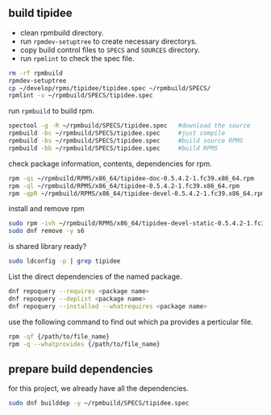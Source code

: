 
## build tipidee

- clean rpmbuild directory.
- run `rpmdev-setuptree` to create necessary directorys.
- copy build control files to `SPECS` and `SOURCES` directory.
- run `rpmlint` to check the spec file.

```sh
rm -rf rpmbuild
rpmdev-setuptree
cp ~/develop/rpms/tipidee/tipidee.spec ~/rpmbuild/SPECS/
rpmlint -v ~/rpmbuild/SPECS/tipidee.spec
```
run `rpmbuild` to build rpm.
```sh
spectool -g -R ~/rpmbuild/SPECS/tipidee.spec   #download the source
rpmbuild -bc ~/rpmbuild/SPECS/tipidee.spec     #just compile
rpmbuild -bs ~/rpmbuild/SPECS/tipidee.spec     #build source RPMS
rpmbuild -bb ~/rpmbuild/SPECS/tipidee.spec     #build RPMS
```
check package information, contents, dependencies for rpm.
```sh
rpm -qi ~/rpmbuild/RPMS/x86_64/tipidee-doc-0.5.4.2-1.fc39.x86_64.rpm
rpm -ql ~/rpmbuild/RPMS/x86_64/tipidee-0.5.4.2-1.fc39.x86_64.rpm
rpm -qpR ~/rpmbuild/RPMS/x86_64/tipidee-devel-0.5.4.2-1.fc39.x86_64.rpm
```
install and remove rpm
```sh
sudo rpm -ivh ~/rpmbuild/RPMS/x86_64/tipidee-devel-static-0.5.4.2-1.fc39.x86_64.rpm
sudo dnf remove -y s6
```
is shared library ready?
```sh
sudo ldconfig -p | grep tipidee
```
List the direct dependencies of the named package.
```sh
dnf repoquery --requires <package name>
dnf repoquery --deplist <package name>
dnf repoquery --installed --whatrequires <package name>
```
use the following command to find out which pa provides a perticular file.
```sh
rpm -qf {/path/to/file_name}
rpm -q --whatprovides {/path/to/file_name}
```
## prepare build dependencies
for this project, we already have all the dependencies.
```sh
sudo dnf builddep -y ~/rpmbuild/SPECS/tipidee.spec
```

